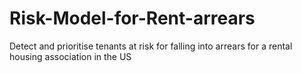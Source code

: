# Risk-Model-for-Rent-arrears
Detect and prioritise tenants at risk for falling into arrears for a rental housing association in the US
